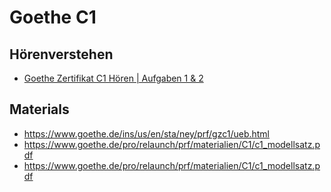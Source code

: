 # Goethe C1
## Hörenverstehen
- [Goethe Zertifikat C1 Hören | Aufgaben 1 & 2](https://www.youtube.com/watch?v=JDm5eSNzR3Y)
## Materials
- https://www.goethe.de/ins/us/en/sta/ney/prf/gzc1/ueb.html
- https://www.goethe.de/pro/relaunch/prf/materialien/C1/c1_modellsatz.pdf
- https://www.goethe.de/pro/relaunch/prf/materialien/C1/c1_modellsatz.pdf